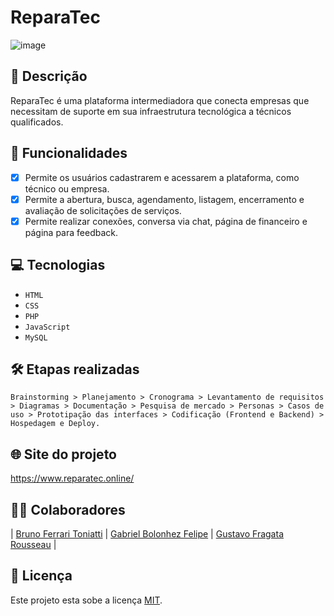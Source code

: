 # ReparaTec
![image](https://github.com/user-attachments/assets/af75fd7a-888a-4518-ad9b-ded3064354b5)

## 📑 Descrição
ReparaTec é uma plataforma intermediadora que conecta empresas que necessitam de suporte em sua infraestrutura tecnológica a técnicos qualificados.

## 🎯 Funcionalidades

- [x] Permite os usuários cadastrarem e acessarem a plataforma, como técnico ou empresa. <br>
- [x] Permite a abertura, busca, agendamento, listagem, encerramento e avaliação de solicitações de serviços. <br>
- [x] Permite realizar conexões, conversa via chat, página de financeiro e página para feedback. 

## 💻 Tecnologias 
- `HTML`
- `CSS`
- `PHP`
- `JavaScript`
- `MySQL`

## 🛠️ Etapas realizadas

```
Brainstorming > Planejamento > Cronograma > Levantamento de requisitos > Diagramas > Documentação > Pesquisa de mercado > Personas > Casos de uso > Prototipação das interfaces > Codificação (Frontend e Backend) > Hospedagem e Deploy.
```

## 🌐 Site do projeto

https://www.reparatec.online/

## 👨‍💻 Colaboradores

| [Bruno Ferrari Toniatti](https://github.com/BrunoToniatti) | [Gabriel Bolonhez Felipe](https://github.com/Gabolonhez) | [Gustavo Fragata Rousseau](https://github.com/fr4agata) | 

## 🚧 Licença

Este projeto esta sobe a licença [MIT](./LICENSE).
